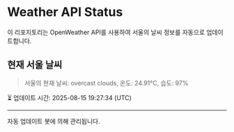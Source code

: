 
# Weather API Status

이 리포지토리는 OpenWeather API를 사용하여 서울의 날씨 정보를 자동으로 업데이트합니다.

## 현재 서울 날씨
> 서울의 현재 날씨: overcast clouds, 온도: 24.91°C, 습도: 97%

⏳ 업데이트 시간: 2025-08-15 19:27:34 (UTC)

---
자동 업데이트 봇에 의해 관리됩니다.
